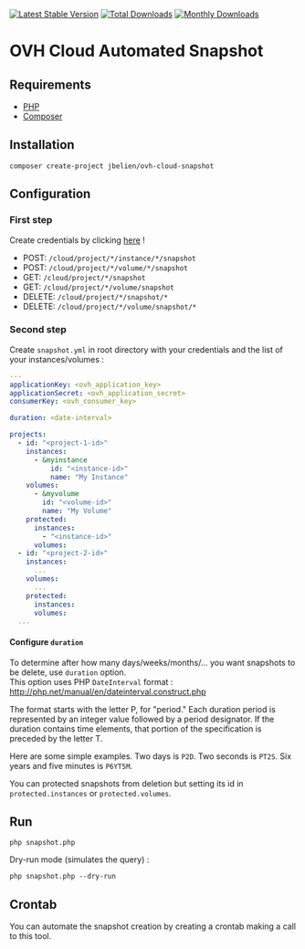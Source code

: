 [![Latest Stable Version](https://poser.pugx.org/jbelien/ovh-cloud-snapshot/v/stable)](https://packagist.org/packages/jbelien/ovh-cloud-snapshot)
[![Total Downloads](https://poser.pugx.org/jbelien/ovh-cloud-snapshot/downloads)](https://packagist.org/packages/jbelien/ovh-cloud-snapshot)
[![Monthly Downloads](https://poser.pugx.org/jbelien/ovh-cloud-snapshot/d/monthly.png)](https://packagist.org/packages/jbelien/ovh-cloud-snapshot)

# OVH Cloud Automated Snapshot

## Requirements

* [PHP](https://www.php.net/)
* [Composer](https://getcomposer.org/)

## Installation

```shell
composer create-project jbelien/ovh-cloud-snapshot
```

## Configuration

### First step

Create credentials by clicking [here](https://api.ovh.com/createToken/index.cgi?POST=/cloud/project/*/instance/*/snapshot&POST=/cloud/project/*/volume/*/snapshot&GET=/cloud/project/*/snapshot&GET=/cloud/project/*/volume/snapshot&DELETE=/cloud/project/*/snapshot/*&DELETE=/cloud/project/*/volume/snapshot/*) !

- POST: `/cloud/project/*/instance/*/snapshot`
- POST: `/cloud/project/*/volume/*/snapshot`
- GET: `/cloud/project/*/snapshot`
- GET: `/cloud/project/*/volume/snapshot`
- DELETE: `/cloud/project/*/snapshot/*`
- DELETE: `/cloud/project/*/volume/snapshot/*`

### Second step

Create `snapshot.yml` in root directory with your credentials and the list of your instances/volumes :

```yaml
---
applicationKey: <ovh_application_key>
applicationSecret: <ovh_application_secret>
consumerKey: <ovh_consumer_key>

duration: <date-interval>

projects:
  - id: "<project-1-id>"
    instances:
      - &myinstance
          id: "<instance-id>"
          name: "My Instance"
    volumes:
      - &myvolume
        id: "<volume-id>"
        name: "My Volume"
    protected:
      instances:
        - "<instance-id>"
      volumes:
  - id: "<project-2-id>"
    instances:
      ...
    volumes:
      ...
    protected:
      instances:
      volumes:
  ...
```

#### Configure `duration`

To determine after how many days/weeks/months/... you want snapshots to be delete, use `duration` option.  
This option uses PHP `DateInterval` format : <http://php.net/manual/en/dateinterval.construct.php>

The format starts with the letter P, for "period." Each duration period is represented by an integer value followed by a period designator. If the duration contains time elements, that portion of the specification is preceded by the letter T.

Here are some simple examples. Two days is `P2D`. Two seconds is `PT2S`. Six years and five minutes is `P6YT5M`.

You can protected snapshots from deletion but setting its id in `protected.instances` or `protected.volumes`.

## Run

    php snapshot.php

Dry-run mode (simulates the query) :

    php snapshot.php --dry-run

## Crontab

You can automate the snapshot creation by creating a crontab making a call to this tool.
